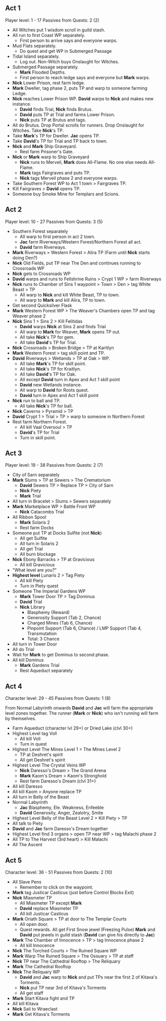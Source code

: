 ## Act 1

Player level: 1 - 17
Passives from Quests: 2 (2)

- All Witches put 1 wisdom scroll in guild stash.
- All run to first Coast WP separately.
  - First person to arrive says and everyone warps.
- Mud Flats separately.
  - Do quest and get WP in Submerged Passage
- Tidal Island separately.
  - Log out. Non-Witch buys Onslaught for Witches.
- Submerged Passage separately.
  - **Mark** Flooded Depths.
  - First person to reach ledge says and everyone but **Mark** warps.
- **Nick** Lower Prison, rest farm ledge.
- **Mark** Dweller, tag phase 2, puts TP and warp to someone farming Ledge.
- **Nick** reaches Lower Prison WP. **David** warps to **Nick** and makes new instance.
  - **David** finds Trial, **Nick** finds Brutus.
  - **David** puts TP at Trial and farms Lower Prison.
  - **Nick** puts TP at Brutus and tags.
- All do Brutus. Drop Portal scrolls for runners. Drop Onslaught for Witches. Take **Nick**'s TP.
- Take **Mark**'s TP for Dweller. **Jac** opens TP.
- Take **David**'s TP for Trial and TP back to town.
- **Nick** and **Mark** Ship Graveyard.
  - Rest farm Prisoner's Gate.
- **Nick** or **Mark** warp to Ship Graveyard
  - **Nick** runs to Merveil, **Mark** does All-Flame. No one else needs All-Flame.
  - **Mark** tags Fairgraves and puts TP.
  - **Nick** tags Merveil phase 2 and everyone warps.
- Take Southern Forest WP to Act 1 town > Fairgraves TP.
- Kill Fairgraves > **David** opens TP.
- Someone buy Smoke Mine for Templars and Scions.

## Act 2

Player level: 10 - 27
Passives from Quests: 3 (5)

- Southern Forest separately
  - All warp to first person in act 2 town.
  - **Jac** farm Riverways/Western Forest/Northern Forest all act.
  - **David** farm Riverways.
- **Mark** Riverways > Western Forest > Alira TP (Farm until **Nick** starts doing Den?)
- **Nick** Old Fields, put TP near The Den and continues running to Crossroads WP
- **Nick** gets to Crossroads WP
- **David** warps and runs to Fellshrine Ruins > Crypt 1 WP > farm Riverways
- **Nick** runs to Chamber of Sins 1 waypoint > Town > Den > tag White Beast > TP
  - All warp to **Nick** and kill White Beast, TP to town.
  - All warp to **Mark** and kill Alira, TP to town.
- Get second Quicksilver Flask
- **Mark** Western Forest WP > The Weaver's Chambers open TP and tag Weaver phase 2
- **Nick** Sins 1 > Sins 2 > Kill Felitidas
  - **David** warps **Nick** at Sins 2 and finds Trial
  - All warp to **Mark** for Weaver, **Mark** opens TP out.
  - All take **Nick**'s TP for gem.
  - All take **David**'s TP for Trial.
- **Nick** Crossroads > Broken Bridge > TP at Karitlyn
- **Mark** Western Forest > tag skill point and TP.
- **David** Riverways > Wetlands > TP at Oak > WP.
  - All take **Mark**'s TP for skill point.
  - All take **Nick**'s TP for Kraitlyn.
  - All take **David**'s TP for Oak.
  - All except **David** turn in Apex and Act 1 skill point
  - **David** new Wetlands instance.
  - All warp to **David** for Roots quest.
  - **David** turn in Apex and Act 1 skill point
- **Nick** run to ball and TP.
  - All take **Nick**'s TP for ball.
- **Nick** Caverns > Pyramid > TP
- **David** Crypt 1 > Trial > TP > warp to someone in Northern Forest
- Rest farm Northern Forest.
  - All kill Vaal Oversoul > TP
  - **David**'s TP for Trial
  - Turn in skill point.

## Act 3

Player level: 19 - 38
Passives from Quests: 2 (7)

- City of Sarn separately
- **Mark** Slums > TP at Sewers > The Crematorium
  - **David** Sewers TP > Replace TP > City of Sarn
  - **Nick** Piety
  - **Mark** Trial
- All turn in Bracelet > Slums > Sewers separately
- **Mark** Marketplace WP > Battle Front WP
  - **Nick** Catacombs Trial
- All Ribbon Spool
  - **Mark** Solaris 2
  - Rest farm Docks
- Someone put TP at Docks Sulfite (not **Nick**)
  - All get Sulfite
  - All turn in Solaris 2
  - All get Trial
  - All burn blockage
- **Nick** Ebony Barracks > TP at Gravicious
  - All kill Gravicious
- "What level are you?"
- **Highest level** Lunaris 2 > Tag Piety
  - All kill Piety
  - Turn in Piety quest
- Someone The Imperial Gardens WP
  - **Mark** Tower Door TP > Tag Dominus
  - **David** Trial
  - **Nick** Library
    - Blasphemy (Reward)
    - Generosity Support (Tab 2, Chance)
    - Charged Mines (Tab 6, Chance)
    - Pinpoint Support (Tab 6, Chance) / LMP Support (Tab 4, Transmutation
    - Total: 3 Chance
- All turn in Tower Door
- All do Trial
- Wait for **Mark** to get Dominus to second phase.
- All kill Dominus
  - **Mark** Gardens Trial
  - Rest Aqueduct separately

## Act 4

Character level: 29 - 45
Passives from Quests: 1 (8)

From Normal Labyrinth onwards **David** and **Jac** will farm the appropriate level zones together. The runner (**Mark** or **Nick**) who isn't running will farm by themselves.

- Farm Aqueduct (character lvl 29+) or Dried Lake (clvl 30+)
- Highest Level tag Voll
  - All kill Voll
  - Turn in quest
- Highest Level The Mines Level 1 > The Mines Level 2
  - TP at Deshret's spirit
  - All get Deshret's spirit
- Highest Level The Crystal Veins WP
  - **Nick** Daresso's Dream > The Grand Arena
  - **Mark** Kaom's Dream > Kaom's Stronghold
  - Rest farm Daresso's Dream (clvl 31+)
- All kill Daresso
- All kill Kaom > Anyone replace TP
- All turn in Belly of the Beast
- Normal Labyrinth
  - **Jac** Blasphemy, Ele. Weakness, Enfeeble
  - **David** Generosity, Anger, Zealotry, Smite
- Highest Level Belly of the Beast Level 2 > Kill Piety > TP
- All talk to Piety
- **David** and **Jac** farm Daresso's Dream together
- Highest Level find 3 organs > open TP near WP > tag Malachi phase 2
- All TP to The Harvest (3rd heart) > Kill Malachi
- All The Ascent

## Act 5

Character level: 36 - 51
Passives from Quests: 2 (10)

- All Slave Pens
  - Remember to click on the waypoint.
- **Mark** tag Justicar Casticus (just before Control Blocks Exit)
- **Nick** Miasmeter TP
  - All Miasmeter TP except **Mark**
  - **David** replace Miasmeter TP
  - All kill Justicar Casticus
- **Mark** Oriath Square > TP at door to The Templar Courts
  - All open door.
  - Quest rewards. All get First Snow jewel (Freezing Pulse) **Mark** and **David** put jewels in guild stash (**David** can give his directly to **Jac**)
- **Mark** The Chamber of Innocence > TP > tag Innocence phase 2
  - All kill Innocence
- **Nick** The Torched Courts > The Ruined Square WP
- **Mark** Warp The Ruined Square > The Ossuary > TP at staff
- **Nick** TP near The Cathedral Rooftop > The Reliquary
- **Mark** The Cathedral Rooftop
- **Nick** The Reliquary WP
  - **David** and **Jac** warp to **Nick** and put TPs near the first 2 of Kitava's Torments.
  - **Nick** put TP near 3rd of Kitava's Torments
  - All get staff
- **Mark** Start Kitava fight and TP
- All kill Kitava
- **Nick** Sail to Wraeclast
- **Mark** Get Kitava's Torments
